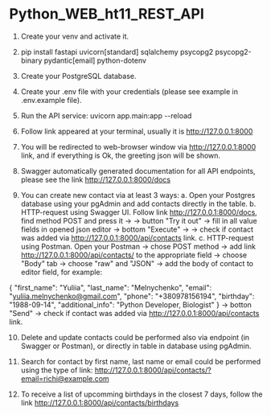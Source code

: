 # Python_WEB_ht11_REST_API

1. Create your venv and activate it.

2. pip install fastapi uvicorn[standard] sqlalchemy psycopg2 psycopg2-binary pydantic[email] python-dotenv

3. Create your PostgreSQL database.

4. Create your .env file with your credentials (please see example in .env.example file).

5. Run the API service: uvicorn app.main:app --reload 

6. Follow link appeared at your terminal, usually it is http://127.0.0.1:8000

7. You will be redirected to web-browser window via http://127.0.0.1:8000 link, and if everything is Ok,
the greeting json will be shown.

8. Swagger automatically generated documentation for all API endpoints, please see the link http://127.0.0.1:8000/docs

9. You can create new contact via at least 3 ways:
  a. Open your Postgres database using your pgAdmin and add contacts directly in the table.
  b. HTTP-request using Swagger UI. Follow link http://127.0.0.1:8000/docs, find method POST and press it ->
  -> button "Try it out" -> fill in all value fields in opened json editor -> bottom "Execute" ->
  -> check if contact was added via http://127.0.0.1:8000/api/contacts link.
  c. HTTP-request using Postman. Open your Postman -> chose POST method -> add link http://127.0.0.1:8000/api/contacts/ to the appropriate field -> choose "Body" tab -> choose "raw" and "JSON" -> add the body of contact 
  to editor field, for example:

  {
    "first_name": "Yuliia",
    "last_name": "Melnychenko",
    "email": "yuliia.melnychenko@gmail.com",
    "phone": "+380978156194",
    "birthday": "1988-09-14",
    "additional_info": "Python Developer, Biologist"
    }
    -> botton "Send" -> check if contact was added via http://127.0.0.1:8000/api/contacts link.

10. Delete and update contacts could be performed also via endpoint (in Swagger or Postman), or directly in 
  table in database using pgAdmin.

11. Search for contact by first name, last name or email could be performed using the type of link:
  http://127.0.0.1:8000/api/contacts/?email=richi@example.com 

12. To receive a list of upcomming birthdays in the closest 7 days, follow the link http://127.0.0.1:8000/api/contacts/birthdays


  



